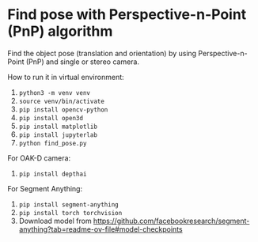 # Find pose with Perspective-n-Point (PnP) algorithm

Find the object pose (translation and orientation) by using Perspective-n-Point (PnP) and single or stereo camera.

How to run it in virtual environment:
1. `python3 -m venv venv`
2. `source venv/bin/activate`
3. `pip install opencv-python`
4. `pip install open3d`
5. `pip install matplotlib`
6. `pip install jupyterlab`
7. `python find_pose.py`

For OAK-D camera:
1. `pip install depthai`

For Segment Anything:
1. `pip install segment-anything`
2. `pip install torch torchvision`
3. Download model from https://github.com/facebookresearch/segment-anything?tab=readme-ov-file#model-checkpoints
